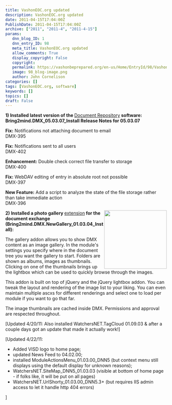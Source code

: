 ```yaml
---
title: VashonEOC.org updated
description: VashonEOC.org updated
date: 2011-04-15T17:04:00Z
PublishDate: 2011-04-15T17:04:00Z
archive: ["2011", "2011-4", "2011-4-15"]
params:
   dnn_blog_ID: 1
   dnn_entry_ID: 98
   meta_title: VashonEOC.org updated
   allow_comments: True
   display_copyright: False
   copyright: 
   permalink: https://vashonbeprepared.org/en-us/Home/EntryId/98/VashonEOC-org-updated
   image: 98_blog-image.png
   author: John Cornelison
categories: []
tags: [VashonEOC.org, software]
keywords: []
topics: []
draft: False
---
```


<p><strong>1) Installed latest version of the </strong><a target="_blank" href="http://bring2mind.net/DocumentExchange/Overview.aspx">Document Repository</a><strong> software: Bring2mind.DMX_05.03.07_Install Release Notes for 05.03.07</strong></p>
<p><strong>Fix:</strong> Notifications not attaching document to email <br />
DMX-395</p>
<p><strong>Fix:</strong> Notifications sent to all users <br />
DMX-402</p>
<p><strong>Enhancement:</strong> Double check correct file transfer to storage <br />
DMX-400</p>
<p><strong>Fix:</strong> WebDAV editing of entry in absolute root not possible <br />
DMX-397</p>
<p><strong>New Feature:</strong> Add a script to analyze the state of the file storage rather than take immediate action <br />
DMX-396</p>
<p><img alt="" align="right" width="195" height="182" style="display: inline; float: right" src="http://bring2mind.net/Portals/0/AdapterFiles/Data/2009-05/File_20090526223530_0.original.png" /><strong>2) Installed a photo gallery </strong><a target="_blank" href="http://bring2mind.net/DocumentExchange/Extensions.aspx">extension</a><strong> for the document exchange (Bring2mind.DMX.NewGallery_01.03.04_Install):</strong></p>
<p>The gallery addon allows you to show DMX content as an image gallery. In the module's settings you specify where in the document tree you want the gallery to start. Folders are shown as albums, images as thumbnails. Clicking on one of the thumbnails brings up the lightbox which can be used to quickly browse through the images.</p>
<p>This addon is built on top of jQuery and the jQuery lightbox addon. You can tweak the layout and rendering of the image list to your liking. You can even maintain multiple ascxs for different renderings and select one to load per module if you want to go that far.</p>
<p>The image thumbnails are cached inside DMX. Permissions and approval are respected throughout.</p>
<p>[Updated 4/20/11:&#160;Also installed WatchersNET.TagCloud 01.09.03&#160;&amp;&#160;after a couple days got an update that made it actually work!]</p>
<p>[Updated 4/22/11:&#160;</p>
<ul>
    <li>Added VISD&#160;logo to home page;</li>
    <li>updated News Feed to&#160;04.02.00;</li>
    <li>installed ModuleActionsMenu_01.03.00_DNN5 (but context menu still displays using the default display for unknown reasons);</li>
    <li>WatchersNET.SiteMap_DNN5_01.03.03 (visible at bottom of home page - if folks like, it will be put on all pages)</li>
    <li>WatchersNET.UrlShorty_01.03.00_DNN5.3+ (but requires IIS&#160;admin access to let it handle http 404 errors)</li>
</ul>
<p>]</p>
